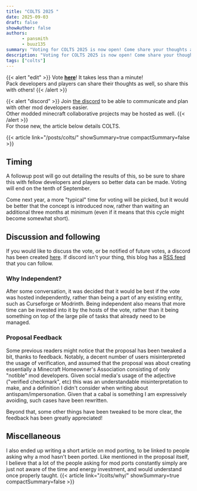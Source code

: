 ```yaml
---
title: "COLTS 2025 "
date: 2025-09-03
draft: false
showAuthor: false
authors:
      - pansmith
      - buuz135
summary: "Voting for COLTS 2025 is now open! Come share your thoughts and work together!"
description: "Voting for COLTS 2025 is now open! Come share your thoughts and work together!"
tags: ["colts"]
---
```


{{< alert "edit" >}}
Vote **[here](https://forms.gle/uRtvjeCVKFHoJVra6)**! It takes less than a minute! <br>
Pack developers and players can share their thoughts as well, so share this with others!
{{< /alert >}}

{{< alert "discord" >}}
Join [the discord](https://discord.gg/34KNtwBZ56) to be able to communicate and plan with other mod developers easier. <br>
Other modded minecraft collaborative projects may be hosted as well.
{{< /alert >}} <br>
For those new, the article below details COLTS.

{{< article link="/posts/colts/" showSummary=true compactSummary=false >}}

## Timing
A followup post will go out detailing the results of this, so be sure to share this with fellow developers and players so better data can be made. Voting will end on the tenth of September. 

Come next year, a more "typical" time for voting will be picked, but it would be better that the concept is introduced now, rather than waiting an additional three months at minimum (even if it means that this cycle might become somewhat short).

## Discussion and following 
If you would like to discuss the vote, or be notified of future votes, a discord has been created [here](https://discord.gg/34KNtwBZ56). If discord isn't your thing, this blog has a [RSS feed](https://thepansmith.github.io/index.xml) that you can follow.

### Why Independent?
After some conversation, it was decided that it would be best if the vote was hosted independently, rather than being a part of any existing entity, such as Curseforge or Modrinth. Being independent also means that more time can be invested into it by the hosts of the vote, rather than it being something on top of the large pile of tasks that already need to be managed.

### Proposal Feedback
Some previous readers might notice that the proposal has been tweaked a bit, thanks to feedback. Notably, a decent number of users misinterpreted the usage of verification, and assumed that the proposal was about creating essentially a Minecraft Homeowner's Association consisting of only "notible" mod developers. Given social media's usage of the adjective ("verified checkmark", etc) this was an understandable misinterpretation to make, and a definition I didn't consider when writing about antispam/impersonation. Given that a cabal is something I am expressively avoiding, such cases have been rewritten.

Beyond that, some other things have been tweaked to be more clear, the feedback has been greatly appreciated!

## Miscellaneous

I also ended up writing a short article on mod porting, to be linked to people asking why a mod hasn't been ported. Like mentioned in the proposal itself, I believe that a lot of the people asking for mod ports constantly simply are just not aware of the time and energy investment, and would understand once properly taught.
{{< article link="/colts/why/" showSummary=true compactSummary=false >}}
